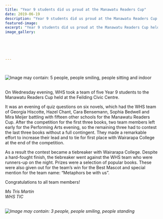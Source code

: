 ```yaml
---
title: "Year 9 students did us proud at the Manawatu Readers Cup"
date: 2019-06-19
description: "Year 9 students did us proud at the Manawatu Readers Cup held at the Feilding Civic Centre on Wednesday 19 June..."
featured-image: 
excerpt: "Year 9 students did us proud at the Manawatu Readers Cup held at the Feilding Civic Centre on Wednesday 19 June."
image_gallery:
    
    
    
    
    
---
```


<p>&nbsp;</p>
<p><img src="https://scontent-syd2-1.xx.fbcdn.net/v/t1.0-9/65193774_2268640553185110_6959537415568490496_n.jpg?_nc_cat=109&amp;_nc_ht=scontent-syd2-1.xx&amp;oh=a63cd23e3342f8f6e0ca4003bc5da16a&amp;oe=5D8F94C6" alt="Image may contain: 5 people, people smiling, people sitting and indoor" /></p>
<p><span><br />On Wednesday evening, WHS took a team of five Year 9 students to the Manawatu Readers Cup held at the Feilding Civic Centre.</span></p>
<p>It was an evening of quiz questions on six novels, which had the WHS team of Georgia Hiscotte, Hazel Chant, Cara Bensemann, Sophia Bedwell and Mira Meijer battling with fifteen other schools for the Manawatu Readers Cup. After the competition for the first three books, two team members left early for the Performing Arts evening, so the remaining three had to contest the last three books without a full contingent. They made a remarkable effort to increase their lead and to tie for first place<strong> </strong>with Wairarapa College at the end of the competition.&nbsp;</p>
<p>As a result the contest became a tiebreaker with Wairarapa College. Despite a hard-fought finish, the tiebreaker went against the WHS team who were runners-up on the night. Prizes were a selection of popular books. These were also given out for the team&rsquo;s win for the Best Mascot and special mention for the team name: &ldquo;Metaphors be with us&rdquo;.</p>
<p>Congratulations to all team members!</p>
<p><em>Ms Tris Martin</em><br /><em>WHS TIC&nbsp;<br /><br /></em></p>
<p><em><img src="https://scontent-syd2-1.xx.fbcdn.net/v/t1.0-9/64976325_2268641456518353_7008465657234718720_n.jpg?_nc_cat=102&amp;_nc_ht=scontent-syd2-1.xx&amp;oh=2e0e5baea8bc17934d88d418053687e8&amp;oe=5D81E7CC" alt="Image may contain: 3 people, people smiling, people standing" /></em></p>

